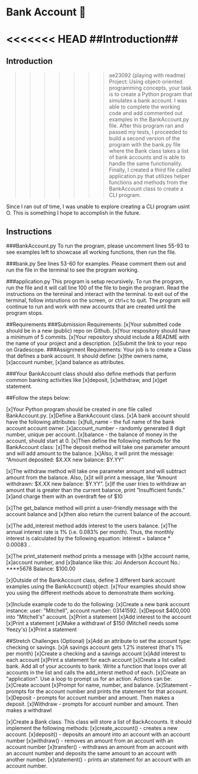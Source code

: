 # Bank Account 🏦

<<<<<<< HEAD
##Introduction##
=======
## Introduction
>>>>>>> ae23092 (playing with readme)
Project: Using object-oriented programming concepts, your task is to create a Python program that simulates a bank account.
I was able to complete the working code and add commented out examples in the BankAccount.py file. After this program ran and passed my tests, I proceeded to build a second version of the program with the bank.py file where the Bank class takes a list of bank accounts and is able to handle the same functionality. Finally, I created a third file called application.py that utilizes helper functions and methods from the BankAccount class to create a CLI program.

Since I ran out of time, I was unable to explore creating a CLI program usint O. This is something I hope to accomplish in the future.

## Instructions
###BankAccount.py
To run the program, please uncomment lines 55-93 to see examples left to showcase all working functions, then run the file.

###bank.py
See lines 53-60 for examples. Please comment them out and run the file in the terminal to see the program working.

###application.py
This program is setup recursively. To run the program, run the file and it will call line 100 of the file to begin the program. Read the instructions on the terminal and interact with the terminal. to exit out of the terminal, follow intsrutions on the screen, or ctrl+c to quit. The program will continue to run and work with new accounts that are created until the program stops.

##Requirements
###Submission Requirements:
    [x]Your submitted code should be in a new (public) repo on Github.
    [x]Your respository should have a minimum of 5 commits.
    [x]Your repository should include a README with the name of your project and a description.
    [x]Submit the link to your repo on Gradescope.
###Assignment Requirements:
Your job is to create a Class that defines a bank account. It should define:
    [x]the owners name, 
    [x]account number, 
    [x]and balance as attributes.

###Your BankAccount class should also define methods that perform common banking activities like 
    [x]deposit, 
    [x]withdraw, and 
    [x]get statement.

##Follow the steps below:

[x]Your Python program should be created in one file called BankAccount.py.
    [x]Define a BankAccount class.
[x]A bank account should have the following attributes:
    [x]full_name - the full name of the bank account account owner.
    [x]account_number - randomly generated 8 digit number, unique per account.
    [x]balance - the balance of money in the account, should start at 0.
[x]Then define the following methods for the BankAccount class:
    [x]The deposit method will take one parameter amount and will add amount to the balance. 
        [x]Also, it will print the message: “Amount deposited: $X.XX new balance: $Y.YY”

[x]The withdraw method will take one parameter amount and will subtract amount from the balance. Also, 
    [x]it will print a message, like “Amount withdrawn: $X.XX new balance: $Y.YY”. 
    [x]If the user tries to withdraw an amount that is greater than the current balance, print ”Insufficient funds.” 
        [x]and charge them with an overdraft fee of $10

[x]The get_balance method will print a user-friendly message with the account balance and 
    [x]then also return the current balance of the account.

[x]The add_interest method adds interest to the users balance. 
    [x]The annual interest rate is 1% (i.e. 0.083% per month). Thus, the monthly interest is calculated by the following equation: interest = balance *  0.00083 .

[x]The print_statement method prints a message with 
    [x]the account name, 
    [x]account number, and 
    [x]balance like this:
        Joi Anderson
        Account No.: ****5678
        Balance: $100.00

[x]Outside of the BankAccount class, define 3 different bank account examples using the BankAccount() object.
    [x]Your examples should show you using the different methods above to demonstrate them working.

[x]Include example code to do the following:
    [x]Create a new bank account instance: user: "Mitchell", account number: 03141592.
    [x]Deposit $400,000 into "Mitchell's" account.
    [x]Print a statement
    [x]Add interest to the account
    [x]Print a statement
    [x]Make a withdrawl of $150 (Mitchell needs some Yeezy's)
    [x]Print a statement

##Stretch Challenges (Optional)
[x]Add an attribute to set the account type: checking or savings.
[x]A savings account gets 1.2% insterest (that's 1% per month)
[x]Create a checking and a savings account
[x]Add interest to each account
[x]Print a statement for each account
[x]Create a list called: bank. Add all of your accounts to bank. Write a function that loops over all accounts in the list and calls the add_interst method of each.
[x]Create an "application". Use a loop to prompt us for an action. Actions can be:
    [x]Create account
        [x]Prompt for name, number, and balance.
    [x]Statement - prompts for the account number and prints the statement for that account.
    [x]Deposit - prompts for account number and amount. Then makes a deposit.
    [x]Withdraw - prompts for account number and amount. Then makes a withdrawl

[x]Create a Bank class. This class will store a list of BackAccounts. It should implement the following methods:
    [x]create_account() - creates a new account.
    [x]deposit() - deposits an amount into an account with an account number
    [x]withdraw() - removes an amount from an account with an account number
    [x]transfer() - withdraws an amount from an account with an account number and deposits the same amount to an account with another number.
    [x]statement() - prints an statement for an account with an account number.
